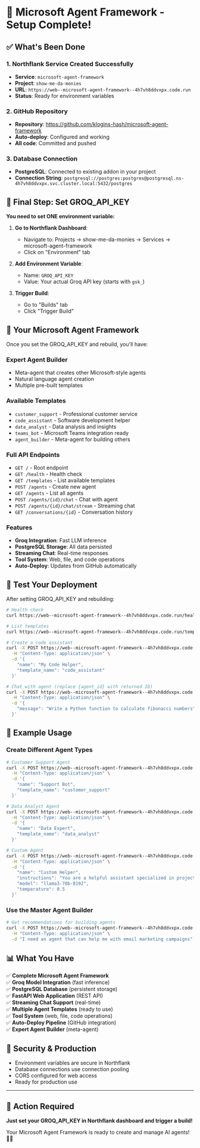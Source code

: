 # 🎉 Microsoft Agent Framework - Setup Complete!

## ✅ **What's Been Done**

### 1. **Northflank Service Created Successfully**
- **Service**: `microsoft-agent-framework`
- **Project**: `show-me-da-monies`
- **URL**: `https://web--microsoft-agent-framework--4h7vh8ddvxpx.code.run`
- **Status**: Ready for environment variables

### 2. **GitHub Repository**
- **Repository**: https://github.com/klogins-hash/microsoft-agent-framework
- **Auto-deploy**: Configured and working
- **All code**: Committed and pushed

### 3. **Database Connection**
- **PostgreSQL**: Connected to existing addon in your project
- **Connection String**: `postgresql://postgres:postgres@postgresql.ns-4h7vh8ddvxpx.svc.cluster.local:5432/postgres`

## 🔧 **Final Step: Set GROQ_API_KEY**

**You need to set ONE environment variable:**

1. **Go to Northflank Dashboard**:
   - Navigate to: Projects → show-me-da-monies → Services → microsoft-agent-framework
   - Click on "Environment" tab

2. **Add Environment Variable**:
   - Name: `GROQ_API_KEY`
   - Value: Your actual Groq API key (starts with `gsk_`)

3. **Trigger Build**:
   - Go to "Builds" tab
   - Click "Trigger Build"

## 🚀 **Your Microsoft Agent Framework**

Once you set the GROQ_API_KEY and rebuild, you'll have:

### **Expert Agent Builder**
- Meta-agent that creates other Microsoft-style agents
- Natural language agent creation
- Multiple pre-built templates

### **Available Templates**
- `customer_support` - Professional customer service
- `code_assistant` - Software development helper  
- `data_analyst` - Data analysis and insights
- `teams_bot` - Microsoft Teams integration ready
- `agent_builder` - Meta-agent for building others

### **Full API Endpoints**
- `GET /` - Root endpoint
- `GET /health` - Health check
- `GET /templates` - List available templates
- `POST /agents` - Create new agent
- `GET /agents` - List all agents
- `POST /agents/{id}/chat` - Chat with agent
- `POST /agents/{id}/chat/stream` - Streaming chat
- `GET /conversations/{id}` - Conversation history

### **Features**
- **Groq Integration**: Fast LLM inference
- **PostgreSQL Storage**: All data persisted
- **Streaming Chat**: Real-time responses
- **Tool System**: Web, file, and code operations
- **Auto-Deploy**: Updates from GitHub automatically

## 🧪 **Test Your Deployment**

After setting GROQ_API_KEY and rebuilding:

```bash
# Health check
curl https://web--microsoft-agent-framework--4h7vh8ddvxpx.code.run/health

# List templates
curl https://web--microsoft-agent-framework--4h7vh8ddvxpx.code.run/templates

# Create a code assistant
curl -X POST https://web--microsoft-agent-framework--4h7vh8ddvxpx.code.run/agents \
  -H "Content-Type: application/json" \
  -d '{
    "name": "My Code Helper",
    "template_name": "code_assistant"
  }'

# Chat with agent (replace {agent_id} with returned ID)
curl -X POST https://web--microsoft-agent-framework--4h7vh8ddvxpx.code.run/agents/{agent_id}/chat \
  -H "Content-Type: application/json" \
  -d '{
    "message": "Write a Python function to calculate fibonacci numbers"
  }'
```

## 🎯 **Example Usage**

### Create Different Agent Types
```bash
# Customer Support Agent
curl -X POST https://web--microsoft-agent-framework--4h7vh8ddvxpx.code.run/agents \
  -H "Content-Type: application/json" \
  -d '{
    "name": "Support Bot",
    "template_name": "customer_support"
  }'

# Data Analyst Agent
curl -X POST https://web--microsoft-agent-framework--4h7vh8ddvxpx.code.run/agents \
  -H "Content-Type: application/json" \
  -d '{
    "name": "Data Expert",
    "template_name": "data_analyst"
  }'

# Custom Agent
curl -X POST https://web--microsoft-agent-framework--4h7vh8ddvxpx.code.run/agents \
  -H "Content-Type: application/json" \
  -d '{
    "name": "Custom Helper",
    "instructions": "You are a helpful assistant specialized in project management.",
    "model": "llama3-70b-8192",
    "temperature": 0.5
  }'
```

### Use the Master Agent Builder
```bash
# Get recommendations for building agents
curl -X POST https://web--microsoft-agent-framework--4h7vh8ddvxpx.code.run/build-agent \
  -H "Content-Type: application/json" \
  -d "I need an agent that can help me with email marketing campaigns"
```

## 📊 **What You Have**

✅ **Complete Microsoft Agent Framework**  
✅ **Groq Model Integration** (fast inference)  
✅ **PostgreSQL Database** (persistent storage)  
✅ **FastAPI Web Application** (REST API)  
✅ **Streaming Chat Support** (real-time)  
✅ **Multiple Agent Templates** (ready to use)  
✅ **Tool System** (web, file, code operations)  
✅ **Auto-Deploy Pipeline** (GitHub integration)  
✅ **Expert Agent Builder** (meta-agent)  

## 🔐 **Security & Production**

- Environment variables are secure in Northflank
- Database connections use connection pooling
- CORS configured for web access
- Ready for production use

---

## 🚨 **Action Required**

**Just set your GROQ_API_KEY in Northflank dashboard and trigger a build!**

Your Microsoft Agent Framework is ready to create and manage AI agents! 🤖✨

